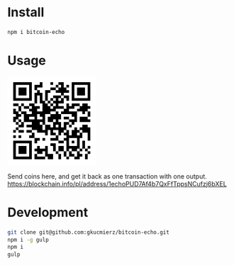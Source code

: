 
# Install
```sh
npm i bitcoin-echo
```

# Usage
![bitcoin-echo address](https://github.com/gkucmierz/bitcoin-echo/raw/master/qr.png)

Send coins here, and get it back as one transaction with one output.
https://blockchain.info/pl/address/1echoPUD7Af4b7QxFfTppsNCufzj6bXEL

# Development
```sh
git clone git@github.com:gkucmierz/bitcoin-echo.git
npm i -g gulp
npm i
gulp
```

